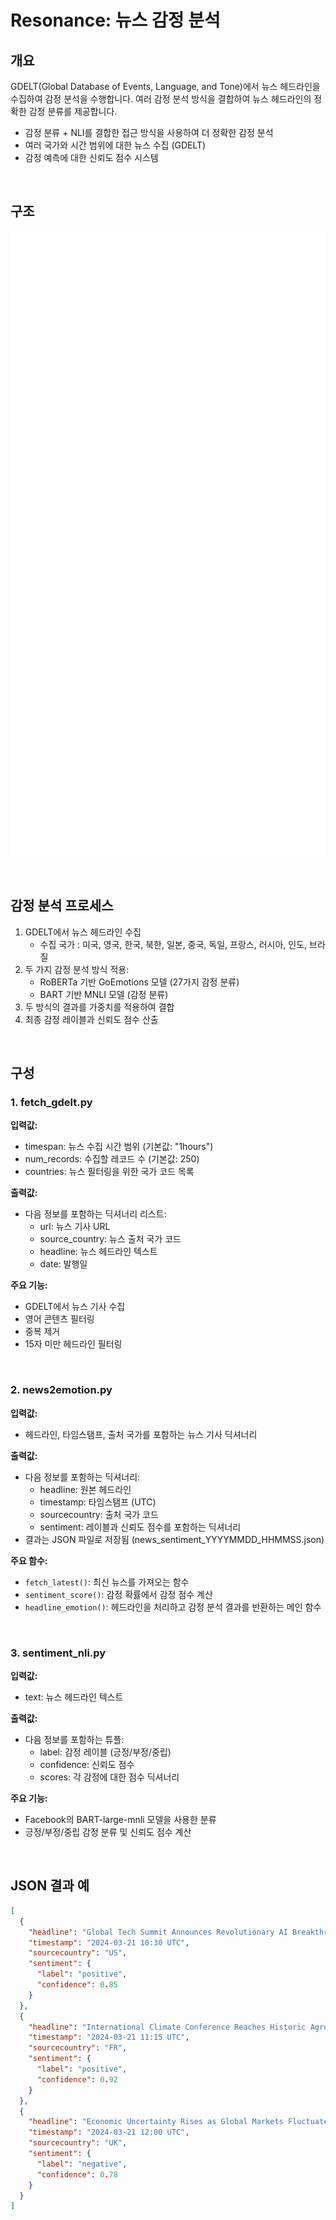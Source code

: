 # Resonance: 뉴스 감정 분석

## 개요

GDELT(Global Database of Events, Language, and Tone)에서 뉴스 헤드라인을 수집하여 감정 분석을 수행합니다. 여러 감정 분석 방식을 결합하여 뉴스 헤드라인의 정확한 감정 분류를 제공합니다.

- 감정 분류 + NLI를 결합한 접근 방식을 사용하여 더 정확한 감정 분석
- 여러 국가와 시간 범위에 대한 뉴스 수집 (GDELT)
- 감정 예측에 대한 신뢰도 점수 시스템

<br>

## 구조

![Resonance Architecture](mermaid-diagram.svg)

<br>

## 감정 분석 프로세스

1. GDELT에서 뉴스 헤드라인 수집
   - 수집 국가 : 미국, 영국, 한국, 북한, 일본, 중국, 독일, 프랑스, 러시아, 인도, 브라질
2. 두 가지 감정 분석 방식 적용:
   - RoBERTa 기반 GoEmotions 모델 (27가지 감정 분류)
   - BART 기반 MNLI 모델 (감정 분류)
3. 두 방식의 결과를 가중치를 적용하여 결합
4. 최종 감정 레이블과 신뢰도 점수 산출

<br>

## 구성

### 1. fetch_gdelt.py

**입력값:**

- timespan: 뉴스 수집 시간 범위 (기본값: "1hours")
- num_records: 수집할 레코드 수 (기본값: 250)
- countries: 뉴스 필터링을 위한 국가 코드 목록

**출력값:**

- 다음 정보를 포함하는 딕셔너리 리스트:
  - url: 뉴스 기사 URL
  - source_country: 뉴스 출처 국가 코드
  - headline: 뉴스 헤드라인 텍스트
  - date: 발행일

**주요 기능:**

- GDELT에서 뉴스 기사 수집
- 영어 콘텐츠 필터링
- 중복 제거
- 15자 미만 헤드라인 필터링

<br>

### 2. news2emotion.py

**입력값:**

- 헤드라인, 타임스탬프, 출처 국가를 포함하는 뉴스 기사 딕셔너리

**출력값:**

- 다음 정보를 포함하는 딕셔너리:
  - headline: 원본 헤드라인
  - timestamp: 타임스탬프 (UTC)
  - sourcecountry: 출처 국가 코드
  - sentiment: 레이블과 신뢰도 점수를 포함하는 딕셔너리
- 결과는 JSON 파일로 저장됨 (news_sentiment_YYYYMMDD_HHMMSS.json)

**주요 함수:**

- `fetch_latest()`: 최신 뉴스를 가져오는 함수
- `sentiment_score()`: 감정 확률에서 감정 점수 계산
- `headline_emotion()`: 헤드라인을 처리하고 감정 분석 결과를 반환하는 메인 함수

<br>

### 3. sentiment_nli.py

**입력값:**

- text: 뉴스 헤드라인 텍스트

**출력값:**

- 다음 정보를 포함하는 튜플:
  - label: 감정 레이블 (긍정/부정/중립)
  - confidence: 신뢰도 점수
  - scores: 각 감정에 대한 점수 딕셔너리

**주요 기능:**

- Facebook의 BART-large-mnli 모델을 사용한 분류
- 긍정/부정/중립 감정 분류 및 신뢰도 점수 계산

<br>

## JSON 결과 예

```json
[
  {
    "headline": "Global Tech Summit Announces Revolutionary AI Breakthrough",
    "timestamp": "2024-03-21 10:30 UTC",
    "sourcecountry": "US",
    "sentiment": {
      "label": "positive",
      "confidence": 0.85
    }
  },
  {
    "headline": "International Climate Conference Reaches Historic Agreement",
    "timestamp": "2024-03-21 11:15 UTC",
    "sourcecountry": "FR",
    "sentiment": {
      "label": "positive",
      "confidence": 0.92
    }
  },
  {
    "headline": "Economic Uncertainty Rises as Global Markets Fluctuate",
    "timestamp": "2024-03-21 12:00 UTC",
    "sourcecountry": "UK",
    "sentiment": {
      "label": "negative",
      "confidence": 0.78
    }
  }
]
```

<br>
